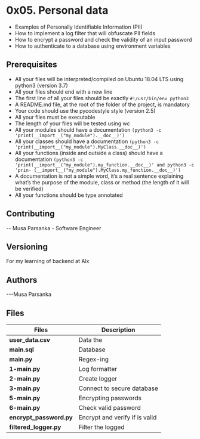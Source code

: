 # 0x05. Personal data

- Examples of Personally Identifiable Information (PII)
- How to implement a log filter that will obfuscate PII fields
- How to encrypt a password and check the validity of an input password
- How to authenticate to a database using environment variables

## Prerequisites

- All your files will be interpreted/compiled on Ubuntu 18.04 LTS using python3 (version 3.7)
- All your files should end with a new line
- The first line of all your files should be exactly `#!/usr/bin/env python3`
- A README.md file, at the root of the folder of the project, is mandatory
- Your code should use the pycodestyle style (version 2.5)
- All your files must be executable
- The length of your files will be tested using wc
- All your modules should have a documentation `(python3 -c 'print(__import__("my_module").__doc__)')`
- All your classes should have a documentation `(python3 -c 'print(__import__("my_module").MyClass.__doc__)')`
- All your functions (inside and outside a class) should have a documentation `(python3 -c 'print(__import__("my_module").my_function.__doc__)' and python3 -c 'prin- (__import__("my_module").MyClass.my_function.__doc__)')`
- A documentation is not a simple word, it’s a real sentence explaining what’s the purpose of the module, class or method (the length of it will be verified)
- All your functions should be type annotated

## Contributing

-- Musa Parsanka - Software Engineer

## Versioning

For my learning of backend at Alx

## Authors

---Musa Parsanka

## Files

| Files                   | Description                    |
| ----------------------- | ------------------------------ |
| **user_data.csv**       | Data the                       |
| **main.sql**            | Database                       |
| **main.py**             | Regex-ing                      |
| **1-main.py**           | Log formatter                  |
| **2-main.py**           | Create logger                  |
| **3-main.py**           | Connect to secure database     |
| **5-main.py**           | Encrypting passwords           |
| **6-main.py**           | Check valid password           |
| **encrypt_password.py** | Encrypt and verify if is valid |
| **filtered_logger.py**  | Filter the logged             
